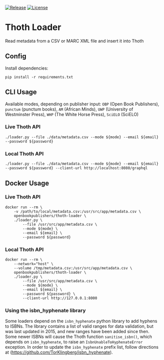 [![Release](https://img.shields.io/github/release/thoth-pub/thoth-loader.svg?colorB=58839b)](https://github.com/thoth-pub/thoth-loader/releases) [![License](https://img.shields.io/github/license/thoth-pub/thoth-loader.svg?colorB=ff0000)](https://github.com/thoth-pub/thoth-loader/blob/master/LICENSE)

# Thoth Loader
Read metadata from a CSV or MARC XML file and insert it into Thoth

## Config
Install dependencies:
```
pip install -r requirements.txt
```

## CLI Usage

Available modes, depending on publisher input: `OBP` (Open Book Publishers), `punctum` (punctum books), `AM` (African Minds), `UWP` (University of Westminster Press), `WHP` (The White Horse Press), `SciELO` (SciELO)

### Live Thoth API
```
./loader.py --file ./data/metadata.csv --mode ${mode} --email ${email} --password ${password}
```

### Local Thoth API
```
./loader.py --file ./data/metadata.csv --mode ${mode} --email ${email} --password ${password} --client-url http://localhost:8080/graphql
```

## Docker Usage
### Live Thoth API
```
docker run --rm \
    -v /path/to/local/metadata.csv:/usr/src/app/metadata.csv \
    openbookpublishers/thoth-loader \
    ./loader.py \
        --file /usr/src/app/metadata.csv \
        --mode ${mode} \
        --email ${email} \
        --password ${password}
```

### Local Thoth API
```
docker run --rm \
    --network="host" \
    --volume /tmp/metadata.csv:/usr/src/app/metadata.csv \
    openbookpublishers/thoth-loader \
    ./loader.py \
        --file /usr/src/app/metadata.csv \
        --mode ${mode} \
        --email ${email} \
        --password ${password} \
        --client-url http://127.0.0.1:8000
```

### Using the isbn_hyphenate library
Some loaders depend on the `isbn_hyphenate` python library to add hyphens to ISBNs. The library contains a list of valid ranges for data validation, but was last updated in 2015, and new ranges have been added since then. Some newer ISBNs will cause the Thoth function `sanitise_isbn()`, which depends on `isbn_hyphenate`, to raise an `IsbnUnableToHyphenateError` exception. In order to update the `isbn_hyphenate` prefix list, follow directions at (https://github.com/TorKlingberg/isbn_hyphenate).
